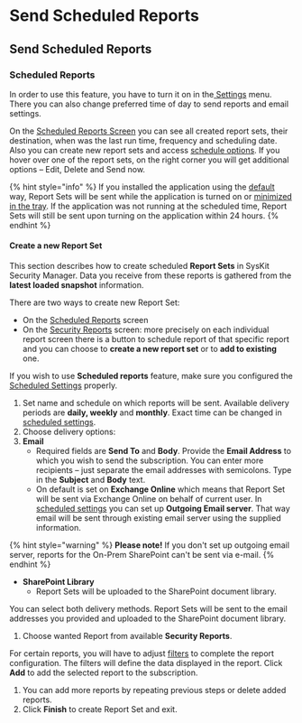 # Send Scheduled Reports

## Send Scheduled Reports

### Scheduled Reports

In order to use this feature, you have to turn it on in the[ Settings](../get-to-know-security-manager/settings-screen.md#schedule-options) menu. There you can also change preferred time of day to send reports and email settings.

On the [Scheduled Reports Screen](../get-to-know-security-manager/scheduled-reports-screen.md) you can see all created report sets, their destination, when was the last run time, frequency and scheduling date. Also you can create new report sets and access [schedule options](../get-to-know-security-manager/settings-screen.md#schedule-options). If you hover over one of the report sets, on the right corner you will get additional options – Edit, Delete and Send now.

{% hint style="info" %}
If you installed the application using the [default](../installation/installation-guide.md#installation-steps) way, Report Sets will be sent while the application is turned on or [minimized in the tray](../get-to-know-security-manager/settings-screen.md#general-settings). If the application was not running at the scheduled time, Report Sets will still be sent upon turning on the application within 24 hours.
{% endhint %}

#### Create a new Report Set

This section describes how to create scheduled **Report Sets** in SysKit Security Manager. Data you receive from these reports is gathered from the **latest loaded snapshot** information.

There are two ways to create new Report Set:

* On the [Scheduled Reports](../get-to-know-security-manager/scheduled-reports-screen.md) screen 
* On the [Security Reports](../get-to-know-security-manager/permissions-reports-screen.md) screen: more precisely on each individual report screen there is a button to schedule report of that specific report and you can choose to **create a new report set** or to **add to existing** one.

If you wish to use **Scheduled reports** feature, make sure you configured the [Scheduled Settings](send-scheduled-reports.md#internal/get-to-know-security-manager/settings-screen/#scheduled) properly.

1. Set name and schedule on which reports will be sent. Available delivery periods are **daily, weekly** and **monthly**. Exact time can be changed in[ scheduled settings](../get-to-know-security-manager/settings-screen.md#schedule-options).  
2. Choose delivery options:
3. **Email**
   * Required fields are **Send To** and **Body**. Provide the **Email Address** to which you wish to send the subscription. You can enter more recipients – just separate the email addresses with semicolons. Type in the **Subject** and **Body** text. 
   * On default is set on **Exchange Online** which means that Report Set will be sent via Exchange Online on behalf of current user. In [scheduled settings](../get-to-know-security-manager/settings-screen.md#schedule-options) you can set up **Outgoing Email server**. That way email will be sent through existing email server using the supplied information.

{% hint style="warning" %}
**Please note!** If you don't set up outgoing email server, reports for the On-Prem SharePoint can't be sent via e-mail.
{% endhint %}

* **SharePoint Library** 
  * Report Sets will be uploaded to the SharePoint document library.

You can select both delivery methods. Report Sets will be sent to the email addresses you provided and uploaded to the SharePoint document library.

1. Choose wanted Report from available **Security Reports**. 

For certain reports, you will have to adjust [filters](use-filters-drill-and-column-chooser.md#filters) to complete the report configuration. The filters will define the data displayed in the report. Click **Add** to add the selected report to the subscription.

1. You can add more reports by repeating previous steps or delete added reports.
2. Click **Finish** to create Report Set and exit.

